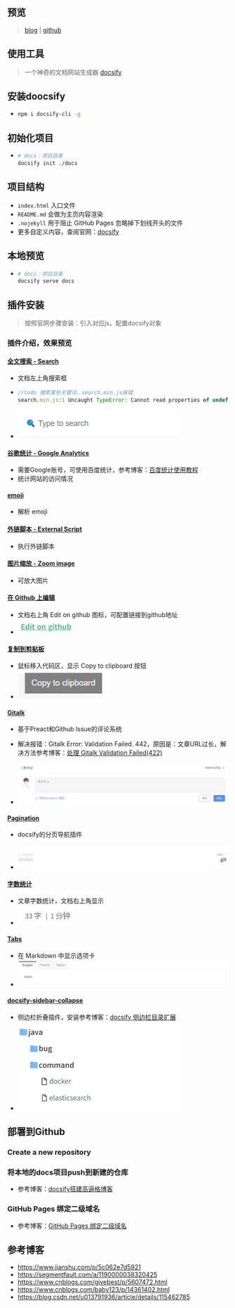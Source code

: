 ## 预览

> [blog](https://blog.fearless233.fun/) | [github](https://github.com/fearless2022/blog)

## 使用工具

> 一个神奇的文档网站生成器 [docsify](https://docsify.js.org/#/zh-cn/)

## 安装doocsify

* ```bash
  npm i docsify-cli -g
  ```

## 初始化项目

* ```bash
  # docs：项目目录
  docsify init ./docs
  ```

## 项目结构

* `index.html` 入口文件
* `README.md` 会做为主页内容渲染
* `.nojekyll` 用于阻止 GitHub Pages 忽略掉下划线开头的文件
* 更多自定义内容，查阅官网：[docsify](https://docsify.js.org/#/zh-cn/)

## 本地预览

* ```bash
  # docs：项目目录
  docsify serve docs
  ```

## 插件安装

> 按照官网步骤安装：引入对应js，配置docsify对象

### 插件介绍，效果预览

#### [全文搜索 - Search](https://docsify.js.org/#/zh-cn/plugins?id=全文搜索-search)

* 文档左上角搜索框

* ```javascript
  //todo 搜索某些关键词，search.min.js报错
  search.min.js:1 Uncaught TypeError: Cannot read properties of undefined (reading 'substring')
  ```

* ![image-20211213112817714](../resource/image/%E4%B8%AA%E4%BA%BA%E5%8D%9A%E5%AE%A2%E6%90%AD%E5%BB%BA/image-20211213112817714.png)

#### [谷歌统计 - Google Analytics](https://docsify.js.org/#/zh-cn/plugins?id=谷歌统计-google-analytics)

* 需要Google账号，可使用百度统计，参考博客：[百度统计使用教程](https://blog.csdn.net/u013791936/article/details/115462785)
* 统计网站的访问情况

#### [emoji](https://docsify.js.org/#/zh-cn/plugins?id=emoji)

* 解析 emoji

#### [外链脚本 - External Script](https://docsify.js.org/#/zh-cn/plugins?id=外链脚本-external-script)

* 执行外链脚本

#### [图片缩放 - Zoom image](https://docsify.js.org/#/zh-cn/plugins?id=图片缩放-zoom-image)

* 可放大图片

#### [在 Github 上编辑](https://docsify.js.org/#/zh-cn/plugins?id=在-github-上编辑)

* 文档右上角 Edit on github 图标，可配置链接到github地址
* ![image-20211213113652837](../resource/image/%E4%B8%AA%E4%BA%BA%E5%8D%9A%E5%AE%A2%E6%90%AD%E5%BB%BA/image-20211213113652837.png)

#### [复制到剪贴板](https://docsify.js.org/#/zh-cn/plugins?id=复制到剪贴板)

* 鼠标移入代码区，显示 Copy to clipboard 按钮
* ![image-20211213113826502](../resource/image/%E4%B8%AA%E4%BA%BA%E5%8D%9A%E5%AE%A2%E6%90%AD%E5%BB%BA/image-20211213113826502.png)

#### [Gitalk](https://docsify.js.org/#/zh-cn/plugins?id=gitalk)

* 基于Preact和Github Issue的评论系统
* 解决报错：Gitalk Error: Validation Failed. 442，原因是：文章URL过长，解决方法参考博客：[处理 Gitalk Validation Failed(422)](https://www.jianshu.com/p/5c062e7d5921)

* ![image-20211213114042650](../resource/image/%E4%B8%AA%E4%BA%BA%E5%8D%9A%E5%AE%A2%E6%90%AD%E5%BB%BA/image-20211213114042650.png)

#### [Pagination](https://docsify.js.org/#/zh-cn/plugins?id=pagination)

* docsify的分页导航插件

* ![image-20211213114147992](../resource/image/%E4%B8%AA%E4%BA%BA%E5%8D%9A%E5%AE%A2%E6%90%AD%E5%BB%BA/image-20211213114147992.png)

#### [字数统计](https://docsify.js.org/#/zh-cn/plugins?id=字数统计)

* 文章字数统计，文档右上角显示
* ![image-20211213114219634](../resource/image/%E4%B8%AA%E4%BA%BA%E5%8D%9A%E5%AE%A2%E6%90%AD%E5%BB%BA/image-20211213114219634.png)

#### [Tabs](https://docsify.js.org/#/zh-cn/plugins?id=tabs)

* 在 Markdown 中显示选项卡
* ![image-20211213114345661](../resource/image/%E4%B8%AA%E4%BA%BA%E5%8D%9A%E5%AE%A2%E6%90%AD%E5%BB%BA/image-20211213114345661.png)

#### [docsify-sidebar-collapse](https://github.com/iPeng6/docsify-sidebar-collapse)

* 侧边栏折叠插件，安装参考博客：[docsify 侧边栏目录扩展](https://www.cnblogs.com/baby123/p/14361402.html)
* ![image-20211213115025647](../resource/image/%E4%B8%AA%E4%BA%BA%E5%8D%9A%E5%AE%A2%E6%90%AD%E5%BB%BA/image-20211213115025647.png)

## 部署到Github

### Create a new repository

### 将本地的docs项目push到新建的仓库

* 参考博客：[docsify搭建高逼格博客](https://segmentfault.com/a/1190000038320425)

### GitHub Pages 绑定二级域名

* 参考博客：[GitHub Pages 绑定二级域名](https://www.cnblogs.com/givebest/p/5607472.html)

## 参考博客

* https://www.jianshu.com/p/5c062e7d5921
* https://segmentfault.com/a/1190000038320425
* https://www.cnblogs.com/givebest/p/5607472.html
* https://www.cnblogs.com/baby123/p/14361402.html
* https://blog.csdn.net/u013791936/article/details/115462785

